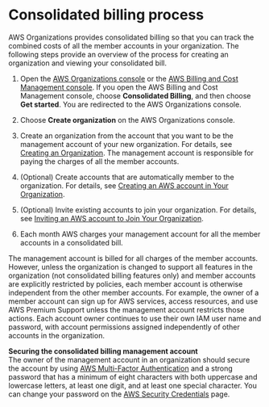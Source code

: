 # Consolidated billing process<a name="useconsolidatedbilling-procedure"></a>

AWS Organizations provides consolidated billing so that you can track the combined costs of all the member accounts in your organization\. The following steps provide an overview of the process for creating an organization and viewing your consolidated bill\.

1. Open the [AWS Organizations console](https://console.aws.amazon.com/organizations/) or the [AWS Billing and Cost Management console](https://console.aws.amazon.com/billing/)\. If you open the AWS Billing and Cost Management console, choose **Consolidated Billing**, and then choose **Get started**\. You are redirected to the AWS Organizations console\.

1. Choose **Create organization** on the AWS Organizations console\.

1. Create an organization from the account that you want to be the management account of your new organization\. For details, see [Creating an Organization](https://docs.aws.amazon.com/organizations/latest/userguide/orgs_manage_create.html)\. The management account is responsible for paying the charges of all the member accounts\.

1. \(Optional\) Create accounts that are automatically member to the organization\. For details, see [ Creating an AWS account in Your Organization](https://docs.aws.amazon.com/organizations/latest/userguide/orgs_manage_accounts_create.html)\.

1. \(Optional\) Invite existing accounts to join your organization\. For details, see [ Inviting an AWS account to Join Your Organization](https://docs.aws.amazon.com/organizations/latest/userguide/orgs_manage_accounts_invites.html)\.

1. Each month AWS charges your management account for all the member accounts in a consolidated bill\.

The management account is billed for all charges of the member accounts\. However, unless the organization is changed to support all features in the organization \(not consolidated billing features only\) and member accounts are explicitly restricted by policies, each member account is otherwise independent from the other member accounts\. For example, the owner of a member account can sign up for AWS services, access resources, and use AWS Premium Support unless the management account restricts those actions\. Each account owner continues to use their own IAM user name and password, with account permissions assigned independently of other accounts in the organization\.

**Securing the consolidated billing management account**  
The owner of the management account in an organization should secure the account by using [AWS Multi\-Factor Authentication](https://aws.amazon.com/mfa/) and a strong password that has a minimum of eight characters with both uppercase and lowercase letters, at least one digit, and at least one special character\. You can change your password on the [AWS Security Credentials](https://aws.amazon.com/security-credentials) page\.